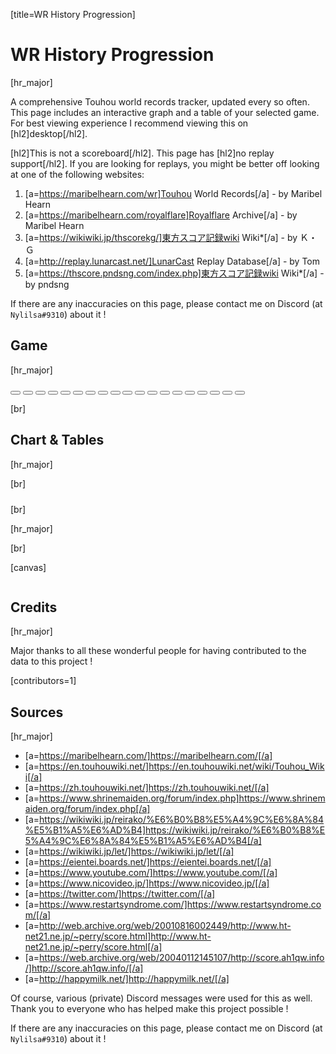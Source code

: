 [title=WR History Progression]
# WR History Progression
[hr_major]  


A comprehensive Touhou world records tracker, updated every so often. This page includes an interactive graph and a table of your selected game. For best viewing experience I recommend viewing this on [hl2]desktop[/hl2]. 

[hl2]This is not a scoreboard[/hl2]. This page has [hl2]no replay support[/hl2]. If you are looking for replays, you might be better off looking at one of the following websites:
1. [a=https://maribelhearn.com/wr]Touhou World Records[/a] - by Maribel Hearn
2. [a=https://maribelhearn.com/royalflare]Royalflare Archive[/a] - by Maribel Hearn
3. [a=https://wikiwiki.jp/thscorekg/]東方スコア記録wiki Wiki*[/a] - by Ｋ・Ｇ
4. [a=http://replay.lunarcast.net/]LunarCast Replay Database[/a] - by Tom
5. [a=https://thscore.pndsng.com/index.php]東方スコア記録wiki Wiki*[/a] - by pndsng

If there are any inaccuracies on this page, please contact me on Discord (at ``Nylilsa#9310``) about it !

## Game
[hr_major]


<div id="wr-game-buttons">
    <button href="#/wr/th01" data-game="th01" class="card-game">
        <div class="card-bg-image"></div>
        <span class="card-centered-text"></span>
        <div class="card-zigzag-left"></div>
        <div class="card-halftone-zigzag card-halftone"></div>
        <div class="card-halftone-right card-halftone"></div>
    </button>
    <button href="#/wr/th02" data-game="th02" class="card-game">
        <div class="card-bg-image"></div>
        <span class="card-centered-text"></span>
        <div class="card-zigzag-left"></div>
        <div class="card-halftone-zigzag card-halftone"></div>
        <div class="card-halftone-right card-halftone"></div>
    </button>
    <button href="#/wr/th03" data-game="th03" class="card-game">
        <div class="card-bg-image"></div>
        <span class="card-centered-text"></span>
        <div class="card-zigzag-left"></div>
        <div class="card-halftone-zigzag card-halftone"></div>
        <div class="card-halftone-right card-halftone"></div>
    </button>
    <button href="#/wr/th04" data-game="th04" class="card-game">
        <div class="card-bg-image"></div>
        <span class="card-centered-text"></span>
        <div class="card-zigzag-left"></div>
        <div class="card-halftone-zigzag card-halftone"></div>
        <div class="card-halftone-right card-halftone"></div>
    </button>
    <button href="#/wr/th05" data-game="th05" class="card-game">
        <div class="card-bg-image"></div>
        <span class="card-centered-text"></span>
        <div class="card-zigzag-left"></div>
        <div class="card-halftone-zigzag card-halftone"></div>
        <div class="card-halftone-right card-halftone"></div>
    </button>
    <button href="#/wr/th06" data-game="th06" class="card-game">
        <div class="card-bg-image"></div>
        <span class="card-centered-text"></span>
        <div class="card-zigzag-left"></div>
        <div class="card-halftone-zigzag card-halftone"></div>
        <div class="card-halftone-right card-halftone"></div>
    </button>
    <button href="#/wr/th07" data-game="th07" class="card-game">
        <div class="card-bg-image"></div>
        <span class="card-centered-text"></span>
        <div class="card-zigzag-left"></div>
        <div class="card-halftone-zigzag card-halftone"></div>
        <div class="card-halftone-right card-halftone"></div>
    </button>
    <button href="#/wr/th08" data-game="th08" class="card-game">
        <div class="card-bg-image"></div>
        <span class="card-centered-text"></span>
        <div class="card-zigzag-left"></div>
        <div class="card-halftone-zigzag card-halftone"></div>
        <div class="card-halftone-right card-halftone"></div>
    </button>
    <button href="#/wr/th09" data-game="th09" class="card-game">
        <div class="card-bg-image"></div>
        <span class="card-centered-text"></span>
        <div class="card-zigzag-left"></div>
        <div class="card-halftone-zigzag card-halftone"></div>
        <div class="card-halftone-right card-halftone"></div>
    </button>
    <button href="#/wr/th10" data-game="th10" class="card-game">
        <div class="card-bg-image"></div>
        <span class="card-centered-text"></span>
        <div class="card-zigzag-left"></div>
        <div class="card-halftone-zigzag card-halftone"></div>
        <div class="card-halftone-right card-halftone"></div>
    </button>
    <button href="#/wr/th11" data-game="th11" class="card-game">
        <div class="card-bg-image"></div>
        <span class="card-centered-text"></span>
        <div class="card-zigzag-left"></div>
        <div class="card-halftone-zigzag card-halftone"></div>
        <div class="card-halftone-right card-halftone"></div>
    </button>
    <button href="#/wr/th12" data-game="th12" class="card-game">
        <div class="card-bg-image"></div>
        <span class="card-centered-text"></span>
        <div class="card-zigzag-left"></div>
        <div class="card-halftone-zigzag card-halftone"></div>
        <div class="card-halftone-right card-halftone"></div>
    </button>
    <button href="#/wr/th128" data-game="th128" class="card-game">
        <div class="card-bg-image"></div>
        <span class="card-centered-text"></span>
        <div class="card-zigzag-left"></div>
        <div class="card-halftone-zigzag card-halftone"></div>
        <div class="card-halftone-right card-halftone"></div>
    </button>
    <button href="#/wr/th13" data-game="th13" class="card-game">
        <div class="card-bg-image"></div>
        <span class="card-centered-text"></span>
        <div class="card-zigzag-left"></div>
        <div class="card-halftone-zigzag card-halftone"></div>
        <div class="card-halftone-right card-halftone"></div>
    </button>
    <button href="#/wr/th14" data-game="th14" class="card-game">
        <div class="card-bg-image"></div>
        <span class="card-centered-text"></span>
        <div class="card-zigzag-left"></div>
        <div class="card-halftone-zigzag card-halftone"></div>
        <div class="card-halftone-right card-halftone"></div>
    </button>
    <button href="#/wr/th15" data-game="th15" class="card-game">
        <div class="card-bg-image"></div>
        <span class="card-centered-text"></span>
        <div class="card-zigzag-left"></div>
        <div class="card-halftone-zigzag card-halftone"></div>
        <div class="card-halftone-right card-halftone"></div>
    </button>
    <button href="#/wr/th16" data-game="th16" class="card-game">
        <div class="card-bg-image"></div>
        <span class="card-centered-text"></span>
        <div class="card-zigzag-left"></div>
        <div class="card-halftone-zigzag card-halftone"></div>
        <div class="card-halftone-right card-halftone"></div>
    </button>
    <button href="#/wr/th17" data-game="th17" class="card-game">
        <div class="card-bg-image"></div>
        <span class="card-centered-text"></span>
        <div class="card-zigzag-left"></div>
        <div class="card-halftone-zigzag card-halftone"></div>
        <div class="card-halftone-right card-halftone"></div>
    </button>
    <button href="#/wr/th18" data-game="th18" class="card-game">
        <div class="card-bg-image"></div>
        <span class="card-centered-text"></span>
        <div class="card-zigzag-left"></div>
        <div class="card-halftone-zigzag card-halftone"></div>
        <div class="card-halftone-right card-halftone"></div>
    </button>
</div>

[br]

## Chart & Tables
[hr_major]
<div id="wr-difficulty-buttons"></div>
[br]

<div id="wr-chart-wrapper"></div>
<div id="legend-toggle-all" style="min-height:10px"></div>
<div id="legend-container"></div>

[br]

[hr_major]

[br]

[canvas]

<section id='main-wr-tables' style="display: grid; justify-items: stretch; justify-content: center;">
<div id="wr-table-buttons"></div>
<div id="wr-tables"></div>
</section>


## Credits
[hr_major]

Major thanks to all these wonderful people for having contributed to the data to this project !

[contributors=1]

## Sources
[hr_major]

+ [a=https://maribelhearn.com/]https://maribelhearn.com/[/a]
+ [a=https://en.touhouwiki.net/]https://en.touhouwiki.net/wiki/Touhou_Wiki[/a]
+ [a=https://zh.touhouwiki.net/]https://zh.touhouwiki.net/[/a]
+ [a=https://www.shrinemaiden.org/forum/index.php]https://www.shrinemaiden.org/forum/index.php[/a]
+ [a=https://wikiwiki.jp/reirako/%E6%B0%B8%E5%A4%9C%E6%8A%84%E5%B1%A5%E6%AD%B4]https://wikiwiki.jp/reirako/%E6%B0%B8%E5%A4%9C%E6%8A%84%E5%B1%A5%E6%AD%B4[/a]
+ [a=https://wikiwiki.jp/let/]https://wikiwiki.jp/let/[/a]
+ [a=https://eientei.boards.net/]https://eientei.boards.net/[/a]
+ [a=https://www.youtube.com/]https://www.youtube.com/[/a]
+ [a=https://www.nicovideo.jp/]https://www.nicovideo.jp/[/a]
+ [a=https://twitter.com/]https://twitter.com/[/a]
+ [a=https://www.restartsyndrome.com/]https://www.restartsyndrome.com/[/a]
+ [a=http://web.archive.org/web/20010816002449/http://www.ht-net21.ne.jp/~perry/score.html]http://www.ht-net21.ne.jp/~perry/score.html[/a]
+ [a=https://web.archive.org/web/20040112145107/http://score.ah1qw.info/]http://score.ah1qw.info/[/a]
+ [a=http://happymilk.net/]http://happymilk.net/[/a]


Of course, various (private) Discord messages were used for this as well. Thank you to everyone who has helped make this project possible !

If there are any inaccuracies on this page, please contact me on Discord (at ``Nylilsa#9310``) about it !



